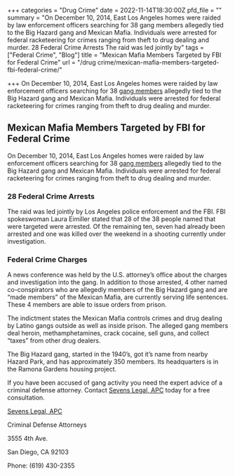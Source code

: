 +++
categories = "Drug Crime"
date = 2022-11-14T18:30:00Z
pfd_file = ""
summary = "On December 10, 2014, East Los Angeles homes were raided by law enforcement officers searching for 38 gang members allegedly tied to the Big Hazard gang and Mexican Mafia. Individuals were arrested for federal racketeering for crimes ranging from theft to drug dealing and murder. 28 Federal Crime Arrests The raid was led jointly by"
tags = ["Federal Crime", "Blog"]
title = "Mexican Mafia Members Targeted by FBI for Federal Crime"
url = "/drug crime/mexican-mafia-members-targeted-fbi-federal-crime/"

+++
On December 10, 2014, East Los Angeles homes were raided by law enforcement officers searching for 38 [gang members](https://www.sevenslegal.com/ "Sevens Legal, APC") allegedly tied to the Big Hazard gang and Mexican Mafia. Individuals were arrested for federal racketeering for crimes ranging from theft to drug dealing and murder.

## Mexican Mafia Members Targeted by FBI for Federal Crime

On December 10, 2014, East Los Angeles homes were raided by law enforcement officers searching for 38 [gang members](https://www.sevenslegal.com/ "Sevens Legal, APC") allegedly tied to the Big Hazard gang and Mexican Mafia. Individuals were arrested for federal racketeering for crimes ranging from theft to drug dealing and murder.

### 28 Federal Crime Arrests

The raid was led jointly by Los Angeles police enforcement and the FBI. FBI spokeswoman Laura Eimiller stated that 28 of the 38 people named that were targeted were arrested. Of the remaining ten, seven had already been arrested and one was killed over the weekend in a shooting currently under investigation.

### Federal Crime Charges

A news conference was held by the U.S. attorney’s office about the charges and investigation into the gang. In addition to those arrested, 4 other named co-conspirators who are allegedly members of the Big Hazard gang and are “made members” of the Mexican Mafia, are currently serving life sentences. These 4 members are able to issue orders from prison.

The indictment states the Mexican Mafia controls crimes and drug dealing by Latino gangs outside as well as inside prison. The alleged gang members deal heroin, methamphetamines, crack cocaine, sell guns, and collect “taxes” from other drug dealers.

The Big Hazard gang, started in the 1940’s, got it’s name from nearby Hazard Park, and has approximately 350 members. Its headquarters is in the Ramona Gardens housing project.

If you have been accused of gang activity you need the expert advice of a criminal defense attorney. Contact [Sevens Legal, APC](https://www.sevenslegal.com/ "Sevens Legal, APC") today for a free consultation.

[Sevens Legal, APC](https://www.sevenslegal.com/ "Sevens Legal, APC")

Criminal Defense Attorneys

3555 4th Ave.

San Diego, CA 92103

Phone: (619) 430-2355